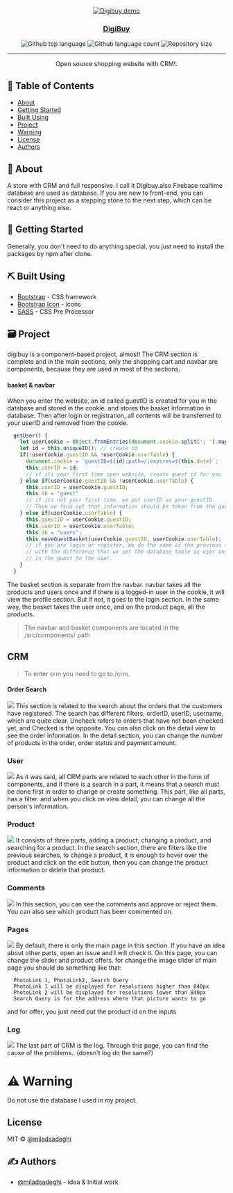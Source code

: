<p align="center">
<a href="" rel="noopener">
 <img src="https://s6.uupload.ir/files/digibuy_m56x.png" alt="Digibuy demo"></a>
</p>

<h3 align="center"><a href="digibuy.miladsdgh.ir" target="_blank">DigiBuy</a></h3>

<div align="center">
  <img alt="Github top language" src="https://img.shields.io/github/languages/top/MiladSadeghi/DigiBuy?color=56BEB8">

  <img alt="Github language count" src="https://img.shields.io/github/languages/count/MiladSadeghi/DigiBuy?color=56BEB8">

  <img alt="Repository size" src="https://img.shields.io/github/repo-size/MiladSadeghi/DigiBuy?color=56BEB8">
</div>

---

<p align="center"> Open source shopping website with CRM!.
    <br> 
</p>

## 📝 Table of Contents

- [About](#about)
- [Getting Started](#getting_started)
- [Built Using](#built_using)
- [Project](#project)
- [Warning](#warning)
- [License](#license)
- [Authors](#authors)

## 🧐 About <a name = "about"></a>

A store with CRM and full responsive. I call it Digibuy.also Firebase realtime database are used as database. 
If you are new to front-end, you can consider this project as a stepping stone to the next step, which can be react or anything else.
## 🏁 Getting Started <a name = "getting_started"></a>

Generally, you don't need to do anything special, you just need to install the packages by npm after clone.

## ⛏️ Built Using <a name = "built_using"></a>

- [Bootstrap](https://getbootstrap.com/) - CSS framework
- [Bootstrap Icon](https://icons.getbootstrap.com/) - icons
- [SASS](https://sass-lang.com/) - CSS Pre Processor


## :card_file_box: Project <a name = "Project"></a>

digibuy is a component-based project, almost! The CRM section is complete and in the main sections, only the shopping cart and navbar are components, because they are used in most of the sections.

#### basket & navbar
When you enter the website, an id called guestID is created for you in the database and stored in the cookie. and stores the basket information in database. Then after login or registration, all contents will be transferred to your userID and removed from the cookie.

```javascript
  getUser() {
    let userCookie = Object.fromEntries(document.cookie.split('; ').map(v => v.split(/=(.*)/s).map(decodeURIComponent))); // get all cookies
    let id = this.uniqueID(); // create id
    if(!userCookie.guestID && !userCookie.userTable) {
      document.cookie = `guestID=${id};path=/;expires=${this.date}`;
      this.userID = id;
      // if its your first time open website, create guest id for you
    } else if(userCookie.guestID && !userCookie.userTable) {
      this.userID = userCookie.guestID;
      this.db = "guest"
      // if its not your first time, we put userID as your guestID.
      // Then we find out that information should be taken from the guest table.
    } else if(userCookie.userTable) {
      this.guestID = userCookie.guestID;
      this.userID = userCookie.userTable;
      this.db = "users";
      this.moveGuestBasket(userCookie.guestID, userCookie.userTable);
      // if you are login or register, We do the same as the previous steps,
      // with the difference that we set the database table as user and transfer all the information 
      // in the guest to the user.
    }
  }
```
The basket section is separate from the navbar. navbar takes all the products and users once and if there is a logged-in user in the cookie, it will view the profile section. But if not, it goes to the login section. In the same way, the basket takes the user once, and on the product page, all the products.

> The navbar and basket components are located in the /src/components/ path


## CRM
> To enter crm you need to go to /crm.

#### Order Search
<img src="https://s6.uupload.ir/files/digibuy.miladsdgh.ir_crm_checked_2323_q28f.png">
This section is related to the search about the orders that the customers have registered. The search has different filters, orderID, userID, username, which are quite clear. Uncheck refers to orders that have not been checked yet, and Checked is the opposite. You can also click on the detail view to see the order information. In the detail section, you can change the number of products in the order, order status and payment amount.


### User
<img src="https://s6.uupload.ir/files/user_r51p.png">
As it was said, all CRM parts are related to each other in the form of components, and if there is a search in a part, it means that a search must be done first in order to change or create something. This part, like all parts, has a filter. and when you click on view detail, you can change all the person's information.

### Product
<img src="https://s6.uupload.ir/files/23232322_i9gv.png">
It consists of three parts, adding a product, changing a product, and searching for a product. In the search section, there are filters like the previous searches, to change a product, it is enough to hover over the product and click on the edit button, then you can change the product information or delete that product.

### Comments
<img src="https://s6.uupload.ir/files/digibuy.miladsdgh.ir_crm_(7)_umy8.png">
In this section, you can see the comments and approve or reject them. You can also see which product has been commented on.

### Pages
<img src="https://s6.uupload.ir/files/main_page_bt0.png">
By default, there is only the main page in this section. If you have an idea about other parts, open an issue and I will check it. On this page, you can change the slider and product offers.
for change the image slider of main page you should do something like that:

```
  PhotoLink 1, PhotoLink2, Search Query
  PhotoLink 1 will be displayed for resolutions higher than 840px
  PhotoLink 2 will be displayed for resolutions lower than 840px
  Search Query is for the address where that picture wants to go
```

and for offer, you just need put the product id on the inputs

### Log
<img src="https://s6.uupload.ir/files/crm_(2)_67sx.png">
The last part of CRM is the log. Through this page, you can find the cause of the problems.. (doesn't log do the same?)

# :warning: Warning <a name = "warning"></a>
Do not use the database I used in my project.


## License
MIT © [@miladsadeghi](https://github.com/MiladSadeghi)
## ✍️ Authors <a name = "authors"></a>

- [@miladsadeghi](https://github.com/MiladSadeghi) - Idea & Initial work

